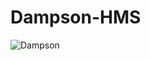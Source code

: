 # Dampson-HMS
![Dampson](https://github.com/saif580/Dampson-HMS/assets/29210607/5255ae98-32be-442d-8c00-add0252e35d9)


